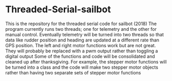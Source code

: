 # Threaded-Serial-sailbot
This is the repository for the threaded serial code for sailbot (2018)
The program currently runs two threads; one for telemetry and the other for manual control. Eventually telemetry will be turned into two threads so that data like rudder position and heading are updated at a different rate than GPS position.
The left and right motor functions work but are not great. They will probably be replaced with a pwm output rather than toggling a digital output
Some of the functions and code will be consolidated and cleaned up after thanksgiving. For example, the stepper motor functions will be turned into a class and the code will make two stepper motor objects rather than having two separate sets of stepper motor functions
